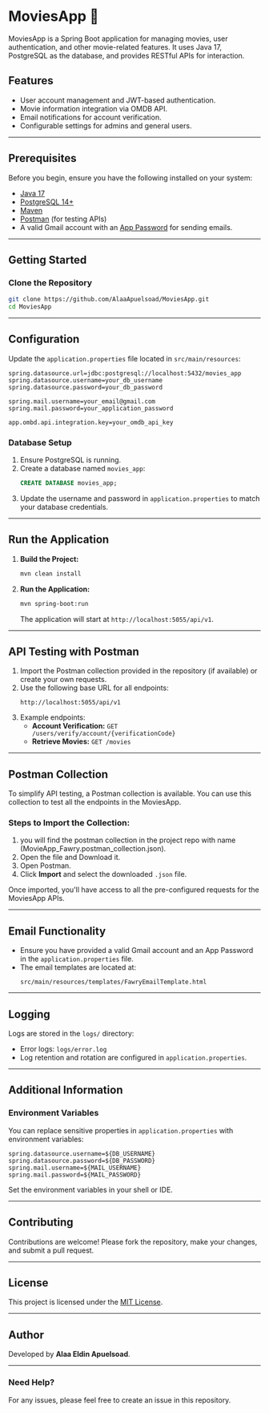 # MoviesApp 🎥

MoviesApp is a Spring Boot application for managing movies, user authentication, and other movie-related features. It uses Java 17, PostgreSQL as the database, and provides RESTful APIs for interaction.

## Features

- User account management and JWT-based authentication.
- Movie information integration via OMDB API.
- Email notifications for account verification.
- Configurable settings for admins and general users.

---

## Prerequisites

Before you begin, ensure you have the following installed on your system:

- [Java 17](https://www.oracle.com/java/technologies/javase-downloads.html)
- [PostgreSQL 14+](https://www.postgresql.org/download/)
- [Maven](https://maven.apache.org/install.html)
- [Postman](https://www.postman.com/downloads/) (for testing APIs)
- A valid Gmail account with an [App Password](https://support.google.com/accounts/answer/185833?hl=en) for sending emails.

---

## Getting Started

### Clone the Repository

```bash
git clone https://github.com/AlaaApuelsoad/MoviesApp.git
cd MoviesApp
```

---

## Configuration

Update the `application.properties` file located in `src/main/resources`:

```properties
spring.datasource.url=jdbc:postgresql://localhost:5432/movies_app
spring.datasource.username=your_db_username
spring.datasource.password=your_db_password

spring.mail.username=your_email@gmail.com
spring.mail.password=your_application_password

app.ombd.api.integration.key=your_omdb_api_key
```

### Database Setup
1. Ensure PostgreSQL is running.
2. Create a database named `movies_app`:
   ```sql
   CREATE DATABASE movies_app;
   ```
3. Update the username and password in `application.properties` to match your database credentials.

---

## Run the Application

1. **Build the Project:**
   ```bash
   mvn clean install
   ```
2. **Run the Application:**
   ```bash
   mvn spring-boot:run
   ```
   The application will start at `http://localhost:5055/api/v1`.

---

## API Testing with Postman

1. Import the Postman collection provided in the repository (if available) or create your own requests.
2. Use the following base URL for all endpoints:
   ```
   http://localhost:5055/api/v1
   ```
3. Example endpoints:
   - **Account Verification:** `GET /users/verify/account/{verificationCode}`
   - **Retrieve Movies:** `GET /movies`

---

## Postman Collection

To simplify API testing, a Postman collection is available. You can use this collection to test all the endpoints in the MoviesApp.

### Steps to Import the Collection:
1. you will find the postman collection in the project repo with name (MovieApp_Fawry.postman_collection.json).
2. Open the file and Download it.
3. Open Postman.
4. Click **Import** and select the downloaded `.json` file.

Once imported, you'll have access to all the pre-configured requests for the MoviesApp APIs.

---

## Email Functionality

- Ensure you have provided a valid Gmail account and an App Password in the `application.properties` file.
- The email templates are located at:
  ```
  src/main/resources/templates/FawryEmailTemplate.html
  ```

---

## Logging

Logs are stored in the `logs/` directory:
- Error logs: `logs/error.log`
- Log retention and rotation are configured in `application.properties`.

---

## Additional Information

### Environment Variables
You can replace sensitive properties in `application.properties` with environment variables:
```properties
spring.datasource.username=${DB_USERNAME}
spring.datasource.password=${DB_PASSWORD}
spring.mail.username=${MAIL_USERNAME}
spring.mail.password=${MAIL_PASSWORD}
```

Set the environment variables in your shell or IDE.

---

## Contributing

Contributions are welcome! Please fork the repository, make your changes, and submit a pull request.

---

## License

This project is licensed under the [MIT License](LICENSE).

---

## Author

Developed by **Alaa Eldin Apuelsoad**.

---

### Need Help?
For any issues, please feel free to create an issue in this repository.


